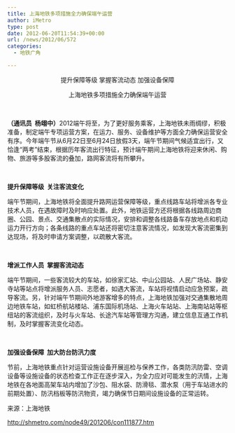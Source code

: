 ```yaml
---
title: 上海地铁多项措施全力确保端午运营
author: iMetro
type: post
date: 2012-06-20T11:54:39+00:00
url: /news/2012/06/572
categories:
  - 地铁广角

---
```

<p align="center">
  提升保障等级 掌握客流动态 加强设备保障
</p>

<p align="center">
  <p align="center">
    上海地铁多项措施全力确保端午运营
  </p>
  
  <p align="center">
    <span> </span>
  </p>
  
  <p align="left">
    <span><strong>（通讯员  杨翊中）</strong>2012端午将至，为了更好服务乘客，上海地铁未雨绸缪，积极准备，制定端午专项运营方案，在运力、服务、设备维护等方面全力确保运营安全有序。今年端午节从6月22日至6月24日放假3天，端午节期间气候适宜出行，又恰逢“两考”结束，根据历年客流出行特征，预计端午期间上海地铁将迎来休闲、购物、旅游等多股客流的叠加，路网客流将有所攀升。</span>
  </p>
  
  <p align="left">
    <strong><span> </span></strong>
  </p>
  
  <p align="left">
    <strong><span>提升保障等级  关注客流变化</span></strong>
  </p>
  
  <p>
    <span>端午节期间，上海地铁将全面提升路网运营保障等级，重点线路车站将增派各专业技术人员，在遇故障时及时响应处置。此外，地铁运营方还将根据各线路周边商圈、公园、景点、交通集散点的实际情况，安排和调整各线路备车存放地点和机动运力开行方向；各条线路的重点车站还将密切注意客流情况，如发现大客流密集到达现场，将及时申请方案调整，以疏散大客流。</span>
  </p>
  
  <p align="left">
    <strong><span> </span></strong>
  </p>
  
  <p align="left">
    <strong><span>增派工作人员  掌握客流动态</span></strong>
  </p>
  
  <p align="left">
    <span>端午节期间，一些客流较大的车站，如徐家汇站、中山公园站、人民广场站、静安寺站等站点将增派服务人员、志愿者，如遇大客流，车站将视情启动应急预案，疏导客流。另，针对端午节期间外地游客增多的特点，上海地铁加强对交通集散地周边地铁车站，如虹桥航站楼站、浦东国际机场站、上海火车站站、上海南站站等枢纽站的客流组织，及时与火车站、长途汽车站等管理方沟通，建立信息互通工作机制，及时掌握客流变化动态。</span>
  </p>
  
  <p align="left">
    <strong><span> </span></strong>
  </p>
  
  <p align="left">
    <strong><span>加强设备保障  加大防台防汛力度</span></strong>
  </p>
  
  <p>
    <span>节前，上海地铁重点针对运营设施设备开展巡检与保养工作，各类防汛防雷、空调设备等设施设备的状态检查工作正在逐步深入，为全力应对可能发生的汛情，上海地铁在各地面高架车站内增加了沙包、阻水袋、防滑毯、潜水泵（用于车站进水的前期处置）、防汛档板等防汛物资，竭力确保节日期间设施设备的正常运转。</span>
  </p>
  
  <p>
    来源：上海地铁
  </p>
  
  <p>
    <a href="http://shmetro.com/node49/201206/con111877.htm">http://shmetro.com/node49/201206/con111877.htm</a>
  </p>